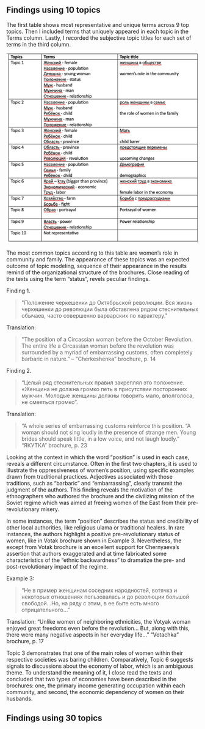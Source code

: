 ## Findings using 10 topics ##

The first table shows most representative and unique terms across 9 top topics. Then I included terms that uniquely appeared in each topic in the Terms column. Lastly, I recorded the subjective topic titles for each set of terms in the third column. 


![table10topics](table10topics.jpg)

The most common topics according to this table are women’s role in community and family. The appearance of these topics was an expected outcome of topic modeling, sequence of their appearance in the results remind of the organizational structure of the brochures. Close reading of the texts using the term “status”, revels peculiar findings. 

Finding 1. 
>"Положение черкешенки до Октябрьской революции. Вся жизнь черкешенки до революции была обставлена рядом стеснительных обычаев, часто совершенно варварских по характеру."

Translation: 
>"The position of a Circassian woman before the October Revolution. The entire life a Circassian woman before the revolution was surrounded by a myriad of embarrassing customs, often completely barbaric in nature.” – “Cherkeshenka” brochure, p. 14

Finding 2. 
>“Целый ряд стеснительных правил закреплял это положение. «Женщина не должна громко петь в присутствии посторонних мужчин. Молодые женщины должны говорить мало, вполголоса, не смеяться громко”.

Translation: 
>“A whole series of embarrassing customs reinforce this position. “A woman should not sing loudly in the presence of strange men. Young brides should speak little, in a low voice, and not laugh loudly.” “ЯКУТКА” brochure, p. 23

Looking at the context in which the word “position” is used in each case, reveals a different circumstance. Often in the first two chapters, it is used to illustrate the oppressiveness of women’s position, using specific examples drawn from traditional practices. Adjectives associated with those traditions, such as “barbaric” and “embarrassing”, clearly transmit the judgment of the authors. This finding reveals the motivation of the ethnographers who authored the brochure and the civilizing mission of the Soviet regime which was aimed at freeing women of the East from their pre-revolutionary misery. 

In some instances, the term “position” describes the status and credibility of other local authorities, like religious ulama or traditional healers. In rare instances, the authors highlight a positive pre-revolutionary status of women, like in Votak brochure shown in Example 3.  Nevertheless, the except from Votak brochure is an excellent support for Chernyaeva’s assertion that authors exaggerated and at time fabricated some characteristics of the “ethnic backwardness” to dramatize the pre- and post-revolutionary impact of the regime. 

Example 3: 
>“Не в пример женщинам соседних народностей, вотячка и некоторых отношениях пользовалась и до революции большой свободой…Но, на ряду с этим, в ее быте есть много отрицательного...” 

Translation: “Unlike women of neighboring ethnicities, the Votyak woman enjoyed great freedoms even before the revolution... But, along with this, there were many negative aspects in her everyday life…” “Votachka” brochure, p. 17

Topic 3 demonstrates that one of the main roles of women within their respective societies was baring children. Comparatively, Topic 6 suggests signals to discussions about the economy of labor, which is an ambiguous theme. To understand the meaning of it, I close read the texts and concluded that two types of economies have been described in the brochures: one, the primary income generating occupation within each community, and second, the economic dependency of women on their husbands.


## Findings using 30 topics ##